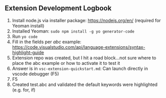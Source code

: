 ## Extension Development Logbook

1. Install node.js via installer package: https://nodejs.org/en/ (required for Yeoman install)
2. Installed Yeoman: `sudo npm install -g yo generator-code`
3. Run `yo code`
4. Fill in the fields per *abc* example: https://code.visualstudio.com/api/language-extensions/syntax-highlight-guide
5. Extension repo was created, but I hit a road block...not sure where to place the abc example or how to activate it to test it
6. Answer is in `vsc-extension-quickstart.md`: Can launch directly in vscode debugger (F5)
7. F5
8. Created test.abc and validated the default keywords were highlighted (e.g. for, if)
